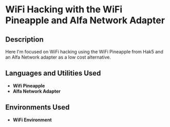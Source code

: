 <h1>WiFi Hacking with the WiFi Pineapple and Alfa Network Adapter</h1>

<h2>Description</h2>
Here I'm focused on WiFi hacking using the WiFi Pineapple from Hak5 and an Alfa Network adapter as a low cost alternative.
<br />


<h2>Languages and Utilities Used</h2>
 
- <b>Wifi Pineapple</b>
- <b>Alfa Network Adapter</b>

<h2>Environments Used </h2>

- <b>WiFi Environment</b>


<!--
 ```diff
- text in red
+ text in green
! text in orange
# text in gray
@@ text in purple (and bold)@@
```
--!>
